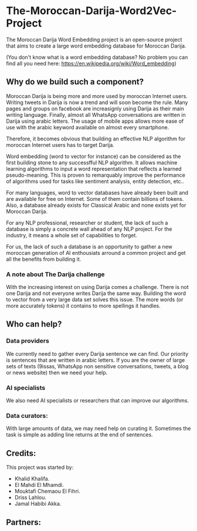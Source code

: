 # The-Moroccan-Darija-Word2Vec-Project
The Moroccan Darija Word Embedding project is an open-source project that aims to create a large word embedding database for Moroccan Darija.

(You don't know what is a word embedding database? No problem you can find all you need here: https://en.wikipedia.org/wiki/Word_embedding)

## Why do we build such a component?

Moroccan Darija is being more and more used by moroccan Internet users. Writing tweets in Darija is now a trend and will soon become the rule. Many pages and groups on facebook are increasignly using Darija as their main writing language. Finally, almost all WhatsApp conversations are written in Darija using arabic letters. The usage of mobile apps allows more ease of use with the arabic keyword available on almost every smartphone.

Therefore, it becomes obvious that building an effective NLP algorithm for moroccan Internet users has to target Darija.

Word embedding (word to vector for instance) can be considered as the first building stone to any successfful NLP algorithm. It allows machine learning algorithms to input a word representation that reflects a learned pseudo-meaning. This is proven to remarquably improve the performance of algorithms used for tasks like sentiment analysis, entity detection, etc..

For many languages, word to vector databases have already been built and are available for free on Internet. Some of them contain billions of tokens. Also, a database already exists for Classical Arabic and none exists yet for Moroccan Darija.

For any NLP professional, researcher or student, the lack of such a database is simply a concrete wall ahead of any NLP project. For the industry, it means a whole set of capabilities to forget.

For us, the lack of such a database is an opportunity to gather a new moroccan generation of AI enthousiats arround a common project and get all the benefits from building it.

### A note about The Darija challenge
With the increasing interest on using Darija comes a challenge. There is not one Darija and not everyone writes Darija the same way. Building the word to vector from a very large data set solves this issue. The more words (or more accurately tokens) it contains to more spellings it handles.

## Who can help?
### Data providers
We currently need to gather every Darija sentence we can find. Our priority is sentences that are written in arabic letters. If you are the owner of large sets of texts (9issas, WhatsApp non sensitive conversations, tweets, a blog or news website) then we need your help. 

### AI specialists
We also need AI specialists or researchers that can improve our algorithms.

### Data curators:
With large amounts of data, we may need help on curating it. Sometimes the task is simple as adding line returns at the end of sentences.

## Credits:
This project was started by:
- Khalid Khalifa.
- El Mahdi El Mhamdi.
- Mouktafi Chemaou El Fihri.
- Driss Lahlou.
- Jamal Habibi Akka.

## Partners:
